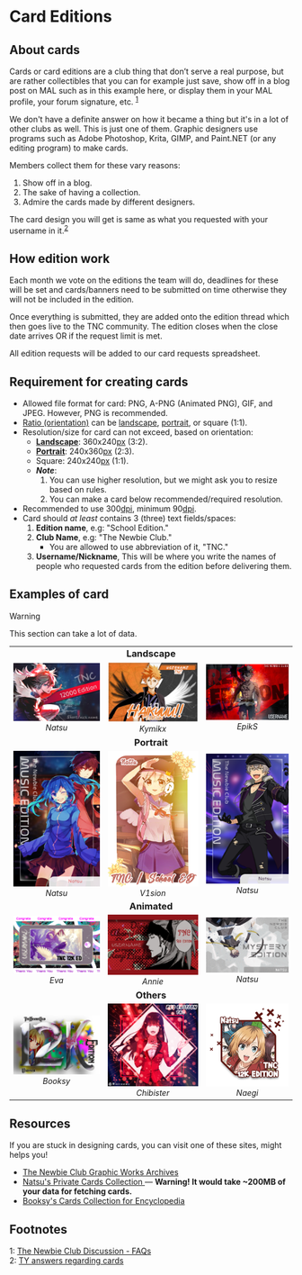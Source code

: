 # Card Editions

## About cards

Cards or card editions are a club thing that don’t serve a real purpose, but are rather collectibles that you can for example just save, show off in a blog post on MAL such as in this example here, or display them in your MAL profile, your forum signature, etc. <sup>[1](#fn1)</sup>

We don't have a definite answer on how it became a thing but it's in a lot of other clubs as well. This is just one of them.
Graphic designers use programs such as Adobe Photoshop, Krita, GIMP, and Paint.NET (or any editing program) to make cards.

Members collect them for these vary reasons:

1. Show off in a blog.
2. The sake of having a collection.
3. Admire the cards made by different designers.

The card design you will get is same as what you requested with your username in it.<sup>[2](#fn2)</sup>

## How edition work

Each month we vote on the editions the team will do, deadlines for these will be set and cards/banners need to be submitted on time otherwise they will not be included in the edition.

Once everything is submitted, they are added onto the edition thread which then goes live to the TNC community. The edition closes when the close date arrives OR if the request limit is met.

All edition requests will be added to our card requests spreadsheet.

## Requirement for creating cards

* Allowed file format for card: PNG, A-PNG (Animated PNG), GIF, and JPEG. However, PNG is recommended.
* [Ratio (orientation)][ratio] can be [landscape], [portrait], or square (1:1).
* Resolution/size for card can not exceed, based on orientation:
  * **[Landscape][landscape]**: 360x240[px] (3:2).
  * **[Portrait][portrait]**: 240x360[px] (2:3).
  * Square: 240x240[px] (1:1).
  * ***Note***:
    1. You can use higher resolution, but we might ask you to resize based on rules.
    2. You can make a card below recommended/required resolution.
* Recommended to use 300[dpi], minimum 90[dpi].
* Card should *at least* contains 3 (three) text fields/spaces:
  1. **Edition name**, e.g: "School Edition."
  2. **Club Name**, e.g: "The Newbie Club."
     * You are allowed to use abbreviation of it, "TNC."
  3. **Username/Nickname**, This will be where you write the names of people who requested cards from the edition before delivering them.

## Examples of card

> [!WARNING]
> This section can take a lot of data.

<table cellspacing="0" cellpadding="0" id="remborder" style="text-align:center;">
<tbody>
  <tr>
    <td colspan="3"><h3 id="landscape" style="margin:0 .6rem;">Landscape</h3></td>
  </tr>
  <tr>
    <td><img src="src/card/rLwXNgL.png" alt=""><br><i>Natsu</i></td>
    <td><img src="src/card/LQKUSg5.jpeg" alt=""><br><i>Kymikx</i></td>
    <td><img src="src/card/SAfyT3c.png" alt=""><br><i>EpikS</i></td>
  </tr>
  <tr>
    <td colspan="3"><h3 id="portrait" style="margin:0 .6rem;">Portrait</h3></td>
  </tr>
  <tr>
    <td><img src="src/card/nattadasu-1.png" alt=""><br><i>Natsu</i></td>
    <td><img src="src/card/V1sion-2.png" alt=""><br><i>V1sion</i></td>
    <td><img src="src/card/nattadasu-4.png" alt=""><br><i>Natsu</i></td>
  </tr>
  <tr>
    <td colspan="3"><h3 id="animated" style="margin:0 .6rem;">Animated</h3></td>
  </tr>
  <tr>
    <td><img src="src/card/u1dJ76a.gif" alt=""><br><i>Eva</i></td>
    <td><img src="src/card/mSeCoEM.gif" alt=""><br><i>Annie</i></td>
    <td><img src="src/card/nattadasu-A.gif" alt=""><br><i>Natsu</i></td>
  </tr>
  <tr>
    <td colspan="3"><h3 id="others" style="margin:0 .6rem;">Others</h3></td>
  </tr>
  <tr>
    <td><img src="src/card/XRWqia7.png" alt=""><br><i>Booksy</i></td>
    <td><img src="src/card/vzGhMeb.png" alt=""><br><i>Chibister</i></td>
    <td><img src="src/card/Naegi-2.png" alt=""><br><i>Naegi</i></td>
  </tr>
</tbody>
</table>

## Resources

If you are stuck in designing cards, you can visit one of these sites, might helps you!

* [The Newbie Club Graphic Works Archives <i class="fas fa-external-link-square-alt"></i>](https://drive.google.com/open?id=1OtJ30LCD0vHadYi_w0QXFosRtKvyId5T)
* [Natsu's Private Cards Collection <i class="fas fa-external-link-square-alt"></i>](https://cards.nattadasu.my.id) &mdash; **Warning! It would take \~200MB of your data for fetching cards.**
* [Booksy's Cards Collection for Encyclopedia <i class="fas fa-external-link-square-alt"></i>](https://imgur.com/a/hhblnv5)

## Footnotes

<a id="fn1">1</a>: [The Newbie Club Discussion - FAQs <i class="fas fa-external-link-square-alt"></i>](https://myanimelist.net/forum/?topicid=1779538)<br/>
<a id="fn2">2</a>: [TY answers regarding cards <i class="fab fa-discord"></i>](https://discord.com/channels/449172244724449290/534122024860123182/546412983417307154)

<!--HYPERLINKS-->
[dpi]: glosarium.md#dots-per-inch-dpi
[landscape]: glosarium.md#landscape
[portrait]: glosarium.md#portrait
[px]: glosarium.md#pixel
[ratio]: glosarium.md#aspect-ratio